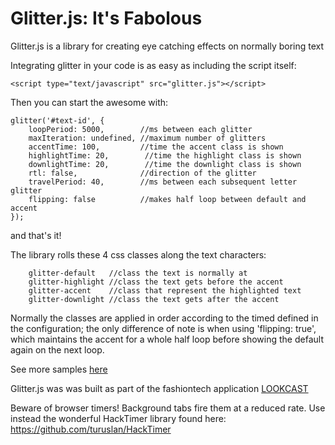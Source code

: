 Glitter.js: It's Fabolous
=================================

Glitter.js is a library for creating eye catching effects on normally boring text

Integrating glitter in your code is as easy as including the script itself:

    <script type="text/javascript" src="glitter.js"></script>

Then you can start the awesome with:

    glitter('#text-id', {
        loopPeriod: 5000,        //ms between each glitter
        maxIteration: undefined, //maximum number of glitters
        accentTime: 100,         //time the accent class is shown
        highlightTime: 20,        //time the highlight class is shown 
        downlightTime: 20,        //time the downlight class is shown
        rtl: false,              //direction of the glitter
        travelPeriod: 40,        //ms between each subsequent letter glitter
        flipping: false          //makes half loop between default and accent
    });
    
and that's it!

The library rolls these 4 css classes along the text characters:

        glitter-default   //class the text is normally at
        glitter-highlight //class the text gets before the accent
        glitter-accent    //class that represent the highlighted text
        glitter-downlight //class the text gets after the accent
        
Normally the classes are applied in order according to the timed defined in the configuration; the only difference of note is when using 'flipping: true', which maintains the accent for a whole half loop before showing the default again on the next loop.
        
See more samples [here](https://cdn.rawgit.com/lookcast/Glitter.js/master/index.html) 



Glitter.js was was built as part of the fashiontech application [LOOKCAST](http://www.lookcast.com)

Beware of browser timers! Background tabs fire them at a reduced rate.
Use instead the wonderful HackTimer library found here:
https://github.com/turuslan/HackTimer

     
 